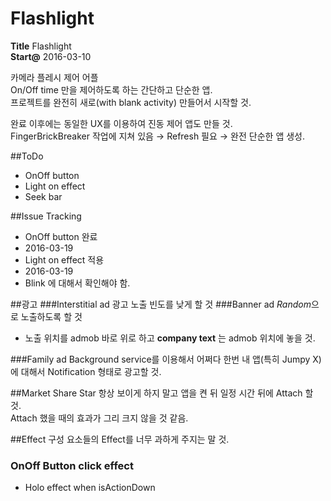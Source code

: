 # Flashlight

**Title** Flashlight  
**Start@** 2016-03-10

카메라 플레시 제어 어플  
On/Off time 만을 제어하도록 하는 간단하고 단순한 앱.  
프로젝트를 완전히 새로(with blank activity) 만들어서 시작할 것.

완료 이후에는 동일한 UX를 이용하여 진동 제어 앱도 만들 것.  
FingerBrickBreaker 작업에 지쳐 있음 → Refresh 필요 → 완전 단순한 앱 생성.

##ToDo
- OnOff button  
- Light on effect
- Seek bar   

##Issue Tracking
- OnOff button 완료
 - 2016-03-19
- Light on effect 적용 
 - 2016-03-19
 - Blink 에 대해서 확인해야 함.


##광고
###Interstitial ad
광고 노출 빈도를 낮게 할 것
###Banner ad
*Random*으로 노출하도록 할 것

- 노출 위치를 admob 바로 위로 하고 **company text** 는 admob 위치에 놓을 것.

###Family ad
Background service를 이용해서 어쩌다 한번 내 앱(특히 Jumpy X) 에 대해서 Notification 형태로 광고할 것.

##Market Share Star
항상 보이게 하지 말고 앱을 켠 뒤 일정 시간 뒤에 Attach 할 것.  
Attach 했을 때의 효과가 그리 크지 않을 것 같음.

##Effect
구성 요소들의 Effect를 너무 과하게 주지는 말 것.
### OnOff Button click effect
- Holo effect when isActionDown

